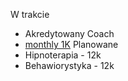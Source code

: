 W trakcie
* Akredytowany Coach
* [monthly 1K](https://appsumo.teachable.com/courses/enrolled/333457)
Planowane
* Hipnoterapia - 12k
* Behawiorystyka - 12k
